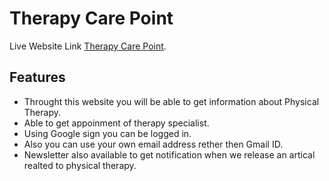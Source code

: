 # Therapy Care Point

Live Website Link [Therapy Care Point](https://assignment-therapy-care-point.web.app/).

## Features
* Throught this website you will be able to get information about Physical Therapy.
* Able to get appoinment of therapy specialist.
* Using Google sign you can be logged in.
* Also you can use your own email address rether then Gmail ID.
* Newsletter also available to get notification when we release an artical realted to physical therapy.
